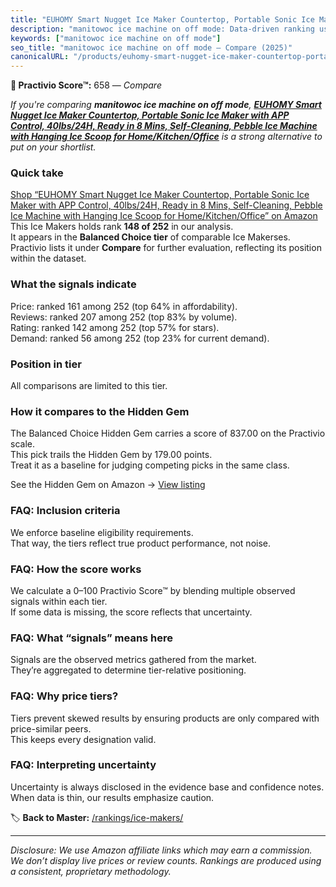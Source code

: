 ```yaml
---
title: "EUHOMY Smart Nugget Ice Maker Countertop, Portable Sonic Ice Maker with APP Control, 40lbs/24H, Ready in 8 Mins, Self-Cleaning, Pebble Ice Machine with Hanging Ice Scoop for Home/Kitchen/Office"
description: "manitowoc ice machine on off mode: Data-driven ranking using the Practivio Score™. Positioned by quality, value, demand, findability, momentum."
keywords: ["manitowoc ice machine on off mode"]
seo_title: "manitowoc ice machine on off mode — Compare (2025)"
canonicalURL: "/products/euhomy-smart-nugget-ice-maker-countertop-portable-sonic-ice-maker-with-app-control-40lbs24h-ready-in-8-mins-self-cleaning-pebble-ice-machine-with-hanging-ice-scoop-for-homekitchenoffice-B0F32F179K/"
---
```


**🛒 Practivio Score™:** 658 — _Compare_


*If you're comparing **manitowoc ice machine on off mode**, **[EUHOMY Smart Nugget Ice Maker Countertop, Portable Sonic Ice Maker with APP Control, 40lbs/24H, Ready in 8 Mins, Self-Cleaning, Pebble Ice Machine with Hanging Ice Scoop for Home/Kitchen/Office](https://www.amazon.com/dp/B0F32F179K?tag=practivio-20)** is a strong alternative to put on your shortlist.*
### Quick take
[Shop “EUHOMY Smart Nugget Ice Maker Countertop, Portable Sonic Ice Maker with APP Control, 40lbs/24H, Ready in 8 Mins, Self-Cleaning, Pebble Ice Machine with Hanging Ice Scoop for Home/Kitchen/Office” on Amazon](https://www.amazon.com/dp/B0F32F179K?tag=practivio-20)
This Ice Makers holds rank **148 of 252** in our analysis.  
It appears in the **Balanced Choice tier** of comparable Ice Makerses.  
Practivio lists it under **Compare** for further evaluation, reflecting its position within the dataset.

### What the signals indicate
Price: ranked 161 among 252 (top 64% in affordability).  
Reviews: ranked 207 among 252 (top 83% by volume).  
Rating: ranked 142 among 252 (top 57% for stars).  
Demand: ranked 56 among 252 (top 23% for current demand).

### Position in tier
All comparisons are limited to this tier.

### How it compares to the Hidden Gem
The Balanced Choice Hidden Gem carries a score of 837.00 on the Practivio scale.  
This pick trails the Hidden Gem by 179.00 points.  
Treat it as a baseline for judging competing picks in the same class.  

See the Hidden Gem on Amazon → [View listing](https://www.amazon.com/dp/B0C32SGKMJ?tag=practivio-20)

### FAQ: Inclusion criteria
We enforce baseline eligibility requirements.  
That way, the tiers reflect true product performance, not noise.

### FAQ: How the score works
We calculate a 0–100 Practivio Score™ by blending multiple observed signals within each tier.  
If some data is missing, the score reflects that uncertainty.

### FAQ: What “signals” means here
Signals are the observed metrics gathered from the market.  
They’re aggregated to determine tier-relative positioning.

### FAQ: Why price tiers?
Tiers prevent skewed results by ensuring products are only compared with price-similar peers.  
This keeps every designation valid.

### FAQ: Interpreting uncertainty
Uncertainty is always disclosed in the evidence base and confidence notes.  
When data is thin, our results emphasize caution.

<!-- Missing template for Compare/CompareWithinPriceClass -->


🏷️ **Back to Master:** [/rankings/ice-makers/](/rankings/ice-makers/)

---
_Disclosure: We use Amazon affiliate links which may earn a commission. We don’t display live prices or review counts. Rankings are produced using a consistent, proprietary methodology._
